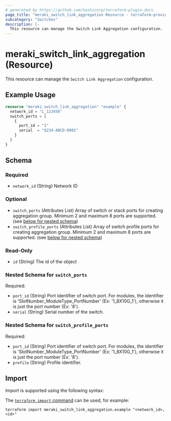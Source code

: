 ```yaml
---
# generated by https://github.com/hashicorp/terraform-plugin-docs
page_title: "meraki_switch_link_aggregation Resource - terraform-provider-meraki"
subcategory: "Switches"
description: |-
  This resource can manage the Switch Link Aggregation configuration.
---
```


# meraki_switch_link_aggregation (Resource)

This resource can manage the `Switch Link Aggregation` configuration.

## Example Usage

```terraform
resource "meraki_switch_link_aggregation" "example" {
  network_id = "L_123456"
  switch_ports = [
    {
      port_id = "1"
      serial  = "Q234-ABCD-0001"
    }
  ]
}
```

<!-- schema generated by tfplugindocs -->
## Schema

### Required

- `network_id` (String) Network ID

### Optional

- `switch_ports` (Attributes List) Array of switch or stack ports for creating aggregation group. Minimum 2 and maximum 8 ports are supported. (see [below for nested schema](#nestedatt--switch_ports))
- `switch_profile_ports` (Attributes List) Array of switch profile ports for creating aggregation group. Minimum 2 and maximum 8 ports are supported. (see [below for nested schema](#nestedatt--switch_profile_ports))

### Read-Only

- `id` (String) The id of the object

<a id="nestedatt--switch_ports"></a>
### Nested Schema for `switch_ports`

Required:

- `port_id` (String) Port identifier of switch port. For modules, the identifier is 'SlotNumber_ModuleType_PortNumber' (Ex: '1_8X10G_1'), otherwise it is just the port number (Ex: '8').
- `serial` (String) Serial number of the switch.


<a id="nestedatt--switch_profile_ports"></a>
### Nested Schema for `switch_profile_ports`

Required:

- `port_id` (String) Port identifier of switch port. For modules, the identifier is 'SlotNumber_ModuleType_PortNumber' (Ex: '1_8X10G_1'), otherwise it is just the port number (Ex: '8').
- `profile` (String) Profile identifier.

## Import

Import is supported using the following syntax:

The [`terraform import` command](https://developer.hashicorp.com/terraform/cli/commands/import) can be used, for example:

```shell
terraform import meraki_switch_link_aggregation.example "<network_id>,<id>"
```
